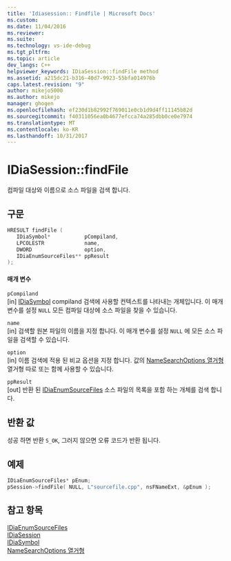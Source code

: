 ```yaml
---
title: 'Idiasession:: Findfile | Microsoft Docs'
ms.custom: 
ms.date: 11/04/2016
ms.reviewer: 
ms.suite: 
ms.technology: vs-ide-debug
ms.tgt_pltfrm: 
ms.topic: article
dev_langs: C++
helpviewer_keywords: IDiaSession::findFile method
ms.assetid: a215dc21-b316-40d7-9923-55bfa014976b
caps.latest.revision: "9"
author: mikejo5000
ms.author: mikejo
manager: ghogen
ms.openlocfilehash: ef230d1b82992f769011e0cb1d9d4ff11145b82d
ms.sourcegitcommit: f40311056ea0b4677efcca74a285dbb0ce0e7974
ms.translationtype: MT
ms.contentlocale: ko-KR
ms.lasthandoff: 10/31/2017
---
```

# <a name="idiasessionfindfile"></a>IDiaSession::findFile
컴파일 대상와 이름으로 소스 파일을 검색 합니다.  
  
## <a name="syntax"></a>구문  
  
```C++  
HRESULT findFile (   
   IDiaSymbol*           pCompiland,  
   LPCOLESTR             name,  
   DWORD                 option,  
   IDiaEnumSourceFiles** ppResult  
);  
```  
  
#### <a name="parameters"></a>매개 변수  
 `pCompiland`  
 [in] [IDiaSymbol](../../debugger/debug-interface-access/idiasymbol.md) compiland 검색에 사용할 컨텍스트를 나타내는 개체입니다. 이 매개 변수를 설정 `NULL` 모든 컴파일 대상에 소스 파일을 찾을 수 있습니다.  
  
 `name`  
 [in] 검색할 원본 파일의 이름을 지정 합니다. 이 매개 변수를 설정 `NULL` 에 모든 소스 파일을 검색할 수 있습니다.  
  
 `option`  
 [in] 이름 검색에 적용 된 비교 옵션을 지정 합니다. 값의 [NameSearchOptions 열거형](../../debugger/debug-interface-access/namesearchoptions.md) 열거형 따로 또는 함께 사용할 수 있습니다.  
  
 `ppResult`  
 [out] 반환 된 [IDiaEnumSourceFiles](../../debugger/debug-interface-access/idiaenumsourcefiles.md) 소스 파일의 목록을 포함 하는 개체를 검색 합니다.  
  
## <a name="return-value"></a>반환 값  
 성공 하면 반환 `S_OK`, 그러지 않으면 오류 코드가 반환 됩니다.  
  
## <a name="example"></a>예제  
  
```C++  
IDiaEnumSourceFiles* pEnum;  
pSession->findFile( NULL, L"sourcefile.cpp", nsFNameExt, &pEnum );  
```  
  
## <a name="see-also"></a>참고 항목  
 [IDiaEnumSourceFiles](../../debugger/debug-interface-access/idiaenumsourcefiles.md)   
 [IDiaSession](../../debugger/debug-interface-access/idiasession.md)   
 [IDiaSymbol](../../debugger/debug-interface-access/idiasymbol.md)   
 [NameSearchOptions 열거형](../../debugger/debug-interface-access/namesearchoptions.md)